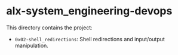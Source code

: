 # alx-system_engineering-devops

This directory contains the project:

- `0x02-shell_redirections`: Shell redirections and input/output manipulation.

